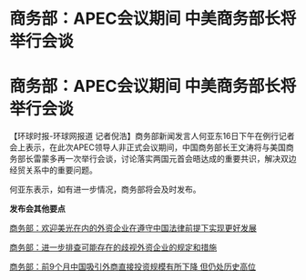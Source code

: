 # 商务部：APEC会议期间 中美商务部长将举行会谈

# 商务部：APEC会议期间 中美商务部长将举行会谈

【环球时报-环球网报道
记者倪浩】商务部新闻发言人何亚东16日下午在例行记者会上表示，在此次APEC领导人非正式会议期间，中国商务部长王文涛将与美国商务部长雷蒙多再一次举行会谈，讨论落实两国元首会晤达成的重要共识，解决双边经贸关系中的重要问题。

何亚东表示，如有进一步情况，商务部将会及时发布。

**发布会其他要点**

[商务部：欢迎美光在内的外资企业在遵守中国法律前提下实现更好发展](https://news.qq.com/rain/a/20231116A06PMG00)

[商务部：进一步排查可能存在的歧视外资企业的规定和措施](https://news.qq.com/rain/a/20231116A06NSU00)

[商务部：前9个月中国吸引外商直接投资规模有所下降
但仍处历史高位](https://news.qq.com/rain/a/20231116A06MPK00)

